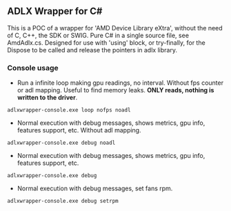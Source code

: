 ## ADLX Wrapper for C#

This is a POC of a wrapper for 'AMD Device Library eXtra', without the need of C, C++, the SDK or SWIG. Pure C# in a single source file, see AmdAdlx.cs. Designed for use with 'using' block, or try-finally, for the Dispose to be called and release the pointers in adlx library.

### Console usage
- Run a infinite loop making gpu readings, no interval. Without fps counter or adl mapping. Useful to find memory leaks. **ONLY reads, nothing is written to the driver**.
```
adlxwrapper-console.exe loop nofps noadl
```

- Normal execution with debug messages, shows metrics, gpu info, features support, etc. Without adl mapping.
```
adlxwrapper-console.exe debug noadl
```

- Normal execution with debug messages, shows metrics, gpu info, features support, etc.
```
adlxwrapper-console.exe debug
```

- Normal execution with debug messages, set fans rpm.
```
adlxwrapper-console.exe debug setrpm
```
